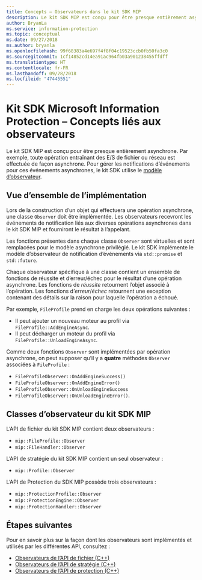 ```yaml
---
title: Concepts – Observateurs dans le kit SDK MIP
description: Le kit SDK MIP est conçu pour être presque entièrement asynchrone. Cet article vous aidera à comprendre comment des observateurs sont implémentés et utilisés pour l’asynchronicité.
author: BryanLa
ms.service: information-protection
ms.topic: conceptual
ms.date: 09/27/2018
ms.author: bryanla
ms.openlocfilehash: 99f68383a4e697f4f8f04c19523ccb0fb50fa3c0
ms.sourcegitcommit: 1cf14852cd14ea91ac964fb03a901238455ffdff
ms.translationtype: HT
ms.contentlocale: fr-FR
ms.lasthandoff: 09/28/2018
ms.locfileid: "47445551"
---
```

# <a name="microsoft-information-protection-sdk---observer-concepts"></a>Kit SDK Microsoft Information Protection – Concepts liés aux observateurs

Le kit SDK MIP est conçu pour être presque entièrement asynchrone. Par exemple, toute opération entraînant des E/S de fichier ou réseau est effectuée de façon asynchrone. Pour gérer les notifications d’événements pour ces événements asynchrones, le kit SDK utilise le [modèle d’observateur](https://wikipedia.org/wiki/Observer_pattern). 

## <a name="implementation-overview"></a>Vue d’ensemble de l’implémentation

Lors de la construction d’un objet qui effectuera une opération asynchrone, une classe `Observer` doit être implémentée. Les observateurs recevront les événements de notification liés aux diverses opérations asynchrones dans le kit SDK MIP et fourniront le résultat à l’appelant.

Les fonctions présentes dans chaque classe `Observer` sont virtuelles et sont remplacées pour le modèle asynchrone privilégié. Le kit SDK implémente le modèle d’observateur de notification d’événements via `std::promise` et `std::future`.

Chaque observateur spécifique à une classe contient un ensemble de fonctions de réussite et d’erreur/échec pour le résultat d’une opération asynchrone. Les fonctions de *réussite* retournent l’objet associé à l’opération. Les fonctions d’*erreur*/*échec* retournent une exception contenant des détails sur la raison pour laquelle l’opération a échoué.

Par exemple, `FileProfile` prend en charge les deux opérations suivantes : 

- Il peut ajouter un nouveau moteur au profil via `FileProfile::AddEngineAsync`. 
- Il peut décharger un moteur du profil via `FileProfile::UnloadEngineAsync`.

Comme deux fonctions `Observer` sont implémentées par opération asynchrone, on peut supposer qu’il y a **quatre** méthodes `Observer` associées à `FileProfile` : 

- `FileProfileObserver::OnAddEngineSuccess()`
- `FileProfileObserver::OnAddEngineError()`
- `FileProfileObserver::OnUnloadEngineSuccess`
- `FileProfileObserver::OnUnloadEngineError()`. 

## <a name="mip-sdk-observer-classes"></a>Classes d’observateur du kit SDK MIP

L’API de fichier du kit SDK MIP contient deux observateurs :

* `mip::FileProfile::Observer`
* `mip::FileHandler::Observer`

L’API de stratégie du kit SDK MIP contient un seul observateur :

* `mip::Profile::Observer`

L’API de Protection du SDK MIP possède trois observateurs :

* `mip::ProtectionProfile::Observer`
* `mip::ProtectionEngine::Observer`
* `mip::ProtectionHandler::Observer`

## <a name="next-steps"></a>Étapes suivantes

Pour en savoir plus sur la façon dont les observateurs sont implémentés et utilisés par les différentes API, consultez :

* [Observateurs de l’API de fichier (C++)](concept-async-observers-file-cpp.md)
* [Observateurs de l’API de stratégie (C++)](concept-async-observers-policy-cpp.md)
* [Observateurs de l’API de protection (C++)](concept-async-observers-protection-cpp.md)
